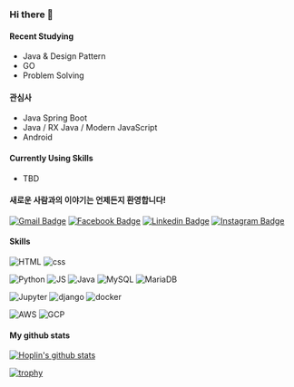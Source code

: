 ### Hi there 👋

#### Recent Studying

- Java & Design Pattern
- GO
- Problem Solving


#### 관심사

- Java Spring Boot
- Java / RX Java / Modern JavaScript
- Android

#### Currently Using Skills

- TBD
#### 새로운 사람과의 이야기는 언제든지 환영합니다!

  [![Gmail Badge](https://img.shields.io/badge/Gmail-D14836?style=for-the-badge&logo=gmail&logoColor=white&link=mailto:jhoplin7259@gmail.com)](mailto:jhoplin7259@gmail.com)    [![Facebook Badge](	https://img.shields.io/badge/Facebook-1877F2?style=for-the-badge&logo=facebook&logoColor=white&link=https://www.facebook.com/hoplin.Junho)](https://www.facebook.com/hoplin.Junho)   [![Linkedin Badge](https://img.shields.io/badge/LinkedIn-0077B5?style=for-the-badge&logo=linkedin&logoColor=white)](https://www.linkedin.com/in/준호-andrew-y-윤-09713b171)  [![Instagram Badge](https://img.shields.io/badge/Instagram-E4405F?style=for-the-badge&logo=instagram&logoColor=white)](https://www.instagram.com/hoplin_j/)
  
#### Skills
![HTML](https://img.shields.io/badge/HTML5-E34F26?style=for-the-badge&logo=html5&logoColor=white) ![css](https://img.shields.io/badge/CSS3-1572B6?style=for-the-badge&logo=css3&logoColor=white) 

![Python](https://img.shields.io/badge/Python-14354C?style=for-the-badge&logo=python&logoColor=white) ![JS](https://img.shields.io/badge/JavaScript-F7DF1E?style=for-the-badge&logo=javascript&logoColor=black) ![Java](https://img.shields.io/badge/java-%23007396.svg?&style=for-the-badge&logo=java&logoColor=white) ![MySQL](https://img.shields.io/badge/MySQL-00000F?style=for-the-badge&logo=mysql&logoColor=white) ![MariaDB](	https://img.shields.io/badge/MariaDB-003545?style=for-the-badge&logo=mariadb&logoColor=white)

![Jupyter](https://img.shields.io/badge/Jupyter-F37626.svg?&style=for-the-badge&logo=Jupyter&logoColor=white) ![django](https://img.shields.io/badge/Django-092E20?style=for-the-badge&logo=django&logoColor=white) ![docker](	https://img.shields.io/badge/Docker-2CA5E0?style=for-the-badge&logo=docker&logoColor=white)

![AWS](https://img.shields.io/badge/Amazon_AWS-232F3E?style=for-the-badge&logo=amazon-aws&logoColor=white) ![GCP](https://img.shields.io/badge/Google_Cloud-4285F4?style=for-the-badge&logo=google-cloud&logoColor=white)

#### My github stats

  [![Hoplin's github stats](https://github-readme-stats.vercel.app/api?username=J-hoplin1&show_icons=true&theme=tokyonight)](https://github.com/anuraghazra/github-readme-stats)

[![trophy](https://github-profile-trophy.vercel.app/?username=J-hoplin1&theme=onedark)](https://github.com/ryo-ma/github-profile-trophy)

